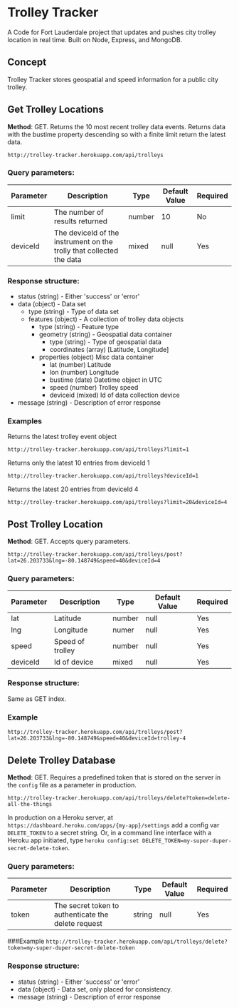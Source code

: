 # Trolley Tracker

A Code for Fort Lauderdale project that updates and pushes city trolley location in real time. Built on Node, Express, and MongoDB.

## Concept

Trolley Tracker stores geospatial and speed information for a public city trolley.

## Get Trolley Locations

**Method**: GET. Returns the 10 most recent trolley data events. Returns data with the bustime property descending so with a finite limit return the latest data.

    http://trolley-tracker.herokuapp.com/api/trolleys

### Query parameters:
| Parameter | Description | Type | Default Value | Required|
| -------------|---------------|-------|------------------|-----------|
| limit | The number of results returned| number| 10 | No |
| deviceId | The deviceId of the instrument on the trolly that collected the data| mixed | null | Yes |

### Response structure:
 + status (string) - Either 'success' or 'error'
 + data (object) - Data set
	+ type (string) - Type of data set
	+ features (object) - A collection of trolley data objects
		+ type (string) - Feature type
		+ geometry (string) - Geospatial data container
			+ type (string) - Type of geospatial data
			+ coordinates (array) [Latitude, Longitude]
		+ properties (object) Misc data container
			+ lat (number) Latitude
			+ lon (number) Longitude
			+ bustime (date) Datetime object in UTC
			+ speed (number) Trolley speed
			+ deviceid (mixed) Id of data collection device
 + message (string) - Description of error response

### Examples

Returns the latest trolley event object

    http://trolley-tracker.herokuapp.com/api/trolleys?limit=1

Returns only the latest 10 entries from deviceId 1

    http://trolley-tracker.herokuapp.com/api/trolleys?deviceId=1

Returns the latest 20 entries from deviceId 4

    http://trolley-tracker.herokuapp.com/api/trolleys?limit=20&deviceId=4

## Post Trolley Location
**Method**: GET. Accepts query parameters.

`http://trolley-tracker.herokuapp.com/api/trolleys/post?lat=26.203733&lng=-80.148749&speed=40&deviceId=4`

### Query parameters:
| Parameter | Description | Type | Default Value | Required|
| -------------|---------------|-------|------------------|-----------|
| lat | Latitude | number | null | Yes |
| lng | Longitude | numer | null | Yes |
| speed | Speed of trolley | number | null | Yes |
|deviceId | Id of device | mixed | null | Yes |

### Response structure:
Same as GET index.

### Example
`http://trolley-tracker.herokuapp.com/api/trolleys/post?lat=26.203733&lng=-80.148749&speed=40&deviceId=trolley-4`

## Delete Trolley Database
**Method**: GET. Requires a predefined token that is stored on the server in the `config` file as a parameter in production.

`http://trolley-tracker.herokuapp.com/api/trolleys/delete?token=delete-all-the-things`

In production on a Heroku server, at `https://dashboard.heroku.com/apps/{my-app}/settings` add a config var `DELETE_TOKEN` to a secret string. Or, in a command line interface with a Heroku app initiated, type `heroku config:set DELETE_TOKEN=my-super-duper-secret-delete-token`.

### Query parameters:
| Parameter | Description | Type | Default Value | Required|
| -------------|---------------|-------|------------------|-----------|
| token | The secret token to authenticate the delete request | string | null | Yes |

###Example
`http://trolley-tracker.herokuapp.com/api/trolleys/delete?token=my-super-duper-secret-delete-token`


### Response structure:
 + status (string) - Either 'success' or 'error'
 + data (object) - Data set, only placed for consistency.
 + message (string) - Description of error response